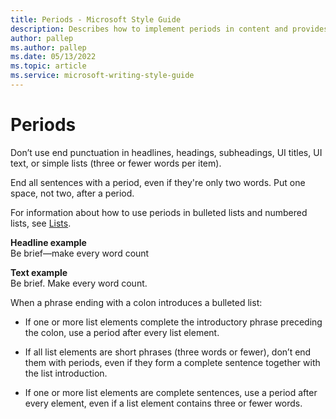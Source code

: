 ```yaml
---
title: Periods - Microsoft Style Guide
description: Describes how to implement periods in content and provides examples of how to use periods in headlines and in text of content.
author: pallep
ms.author: pallep
ms.date: 05/13/2022
ms.topic: article
ms.service: microsoft-writing-style-guide
---
```


# Periods

Don’t
use end punctuation in headlines, headings, subheadings, UI
titles, UI text, or simple lists (three or fewer words per item).

End all sentences with a period, even if they're only two words. Put one space, not two, after a period. 

For information about how to use periods in bulleted lists and numbered lists, see [Lists](/style-guide/scannable-content/lists).


**Headline example**  
Be brief—make every word count

**Text example**  
Be brief. Make every word count.

When a phrase ending with a colon introduces a bulleted list:

  - If one or more list elements complete the introductory phrase preceding the colon, use a period after every list element.  
  
  - If
    all list elements are short phrases (three words or fewer), don’t
    end them with periods, even if they form a complete sentence
    together with the list introduction.  
    
  - If
    one or more list elements are complete sentences, use a period
    after every element, even if a list element contains three or fewer
    words.
